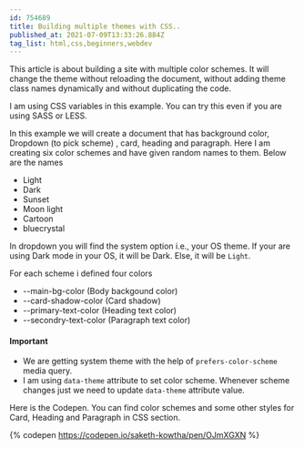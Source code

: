 ```yaml
---
id: 754689
title: Building multiple themes with CSS..
published_at: 2021-07-09T13:33:26.884Z
tag_list: html,css,beginners,webdev
---
```


This article is about building a site with multiple color schemes. It will change the theme without reloading the document, without adding theme class names dynamically and without duplicating the code.

I am using CSS variables in this example. You can try this even if you are using SASS or LESS.

In this example we will create a document that has background color, Dropdown (to pick scheme) , card, heading and paragraph. Here I am creating six color schemes and have given random names to them. Below are the names

- Light
- Dark
- Sunset
- Moon light
- Cartoon
- bluecrystal

In dropdown you will find the system option i.e., your OS theme. If your are using Dark mode in your OS, it will be Dark. Else, it will be `Light`.

For each scheme i defined four colors

- --main-bg-color (Body backgound color)
- --card-shadow-color (Card shadow)
- --primary-text-color (Heading text color)
- --secondry-text-color (Paragraph text color)

#### Important

- We are getting system theme with the help of `prefers-color-scheme` media query.
- I am using `data-theme` attribute to set color scheme. Whenever scheme changes just we need to update `data-theme` attribute value.

Here is the Codepen. You can find color schemes and some other styles for Card, Heading and Paragraph in CSS section.

{% codepen https://codepen.io/saketh-kowtha/pen/OJmXGXN %}
